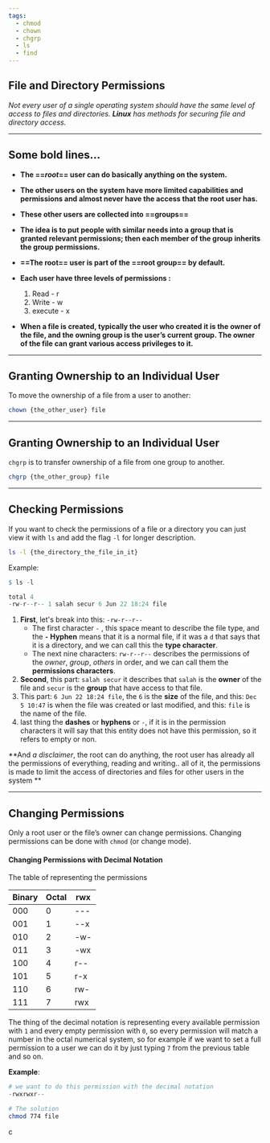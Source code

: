 ```yaml
---
tags:
  - chmod
  - chown
  - chgrp
  - ls
  - find
---
```

## File and Directory Permissions

*Not every user of a single operating system should have the same level of access to files and directories. **Linux** has methods for securing file and directory access.*

---

## Some bold lines...

- **The ==*root*== user can do basically anything on the system.**
- **The other users on the system have more limited capabilities and permissions and almost never have the access that the root user has.**
- **These other users are collected into ==groups==**
- **The idea is to put people with similar needs into a group that is granted relevant permissions; then each member of the group inherits the group permissions.**
- **==The root== user is part of the ==root group== by default.**
- **Each user have three levels of permissions :**
	1. Read - r
	2. Write - w
	3.  execute - x
	
- **When a file is created, typically the user who created it is the owner of the file, and the owning group is the user’s current group. The owner of the file can grant various access privileges to it.**

---

## Granting Ownership to an Individual User

 To move the ownership of a file from a user to another:

```bash
chown {the_other_user} file
```

---

## Granting Ownership to an Individual User

`chgrp` is to transfer ownership of a file from one group to another.

```bash
chgrp {the_other_group} file
```

---

## Checking Permissions

If you want to check the permissions of a file or a directory you can just view it with `ls` and add the flag `-l` for longer  description.

```bash
ls -l {the_directory_the_file_in_it}
```

Example: 

```r
$ ls -l

total 4
-rw-r--r-- 1 salah secur 6 Jun 22 18:24 file
```
1. **First**, let's break into this: `-rw-r--r--`
	- The first character `-` , this space meant to describe the file type, and the **`-` Hyphen** means that it is a normal file, if it was a `d` that says that it is a directory, and we can call this the **type character**.
	- The next nine characters: `rw-r--r--` describes the permissions of the *owner*, *group*, *others* in order, and we can call them the **permissions characters**.
2. **Second**, this part: `salah secur` it describes that `salah` is the **owner** of the file and `secur` is the **group** that have access to that file.
3. This part: `6 Jun 22 18:24 file`, the `6` is the **size** of the file, and this: `Dec 5 10:47` is when the file was created or last modified, and this: `file` is the name of the file.
4. last thing the **dashes** or **hyphens** or `-`, if it is in the permission characters it will say that this entity does not have this permission, so it refers to empty or non.

**And *a disclaimer*, the root can do anything, the root user has already all the permissions of everything, reading and writing.. all of it, the permissions is made to limit the access of directories and files for other users in the system **

---
## Changing Permissions

Only a root user or the file’s owner can change permissions. Changing permissions can be done with `chmod` (or change mode).
#### Changing Permissions with Decimal Notation
The table of representing the permissions

| Binary | Octal | rwx |
| :----- | ----- | --- |
| 000    | 0     | --- |
| 001    | 1     | --x |
| 010    | 2     | -w- |
| 011    | 3     | -wx |
| 100    | 4     | r-- |
| 101    | 5     | r-x |
| 110    | 6     | rw- |
| 111    | 7     | rwx |

The thing of the decimal notation is representing every available permission with `1` and every empty permission with `0`, so every permission will match a number in the octal numerical system, so for example if we want to set a full permission to a user we can do it by just typing `7` from the previous table and so on.

**Example**:
```r
# we want to do this permission with the decimal notation
-rwxrwxr--
```

```bash
# The solution
chmod 774 file
```
c
